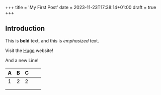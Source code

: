 +++
title = 'My First Post'
date = 2023-11-23T17:38:14+01:00
draft = true
+++
## Introduction

This is **bold** text, and this is *emphasized* text.

Visit the [Hugo](https://gohugo.io) website!


And a new Line!

| A | B | C |   |   |
|---|---|---|---|---|
| 1 | 2 | 2 |   |   |
|   |   |   |   |   |
|   |   |   |   |   |